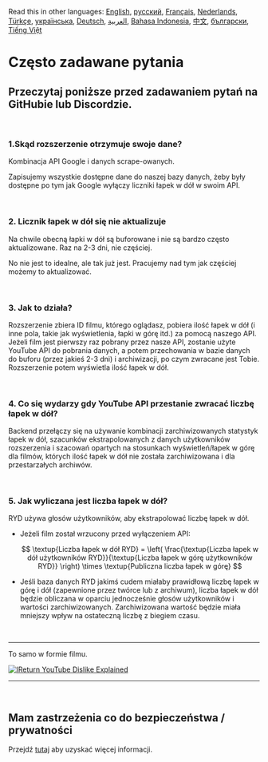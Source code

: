 Read this in other languages: [English](FAQ.md), [русский](FAQru.md), [Français](FAQfr.md), [Nederlands](FAQnl.md), [Türkçe](FAQtr.md), [українська](FAQuk.md), [Deutsch](FAQde.md), [العربية](FAQar.md), [Bahasa Indonesia](FAQid.md), [中文](FAqcn.md), [български](FAQbg.md), [Tiếng Việt](FAQvi.md)

# Często zadawane pytania

## Przeczytaj poniższe przed zadawaniem pytań na GitHubie lub Discordzie.

<br>

### **1.Skąd rozszerzenie otrzymuje swoje dane?**

Kombinacja API Google i danych scrape-owanych.

Zapisujemy wszystkie dostępne dane do naszej bazy danych, żeby były dostępne po tym jak Google wyłączy liczniki łapek w dół w swoim API.

<br>

### **2. Licznik łapek w dół się nie aktualizuje**

Na chwile obecną łapki w dół są buforowane i nie są bardzo często aktualizowane. Raz na 2-3 dni, nie częściej.

No nie jest to idealne, ale tak już jest. Pracujemy nad tym jak częściej możemy to aktualizować.

<br>

### **3. Jak to działa?**

Rozszerzenie zbiera ID filmu, którego oglądasz, pobiera ilość łapek w dół (i inne pola, takie jak wyświetlenia, łapki w górę itd.) za pomocą naszego API. Jeżeli film jest pierwszy raz pobrany przez nasze API, zostanie użyte YouTube API do pobrania danych, a potem przechowania w bazie danych do buforu (przez jakieś 2-3 dni) i archiwizacji, po czym zwracane jest Tobie. Rozszerzenie potem wyświetla ilość łapek w dół.

<br>

### **4. Co się wydarzy gdy YouTube API przestanie zwracać liczbę łapek w dół?**

Backend przełączy się na używanie kombinacji zarchiwizowanych statystyk łapek w dół, szacunków ekstrapolowanych z danych użytkowników rozszerzenia i szacowań opartych na stosunkach wyświetleń/łapek w górę dla filmów, których ilość łapek w dół nie została zarchiwizowana i dla przestarzałych archiwów.

<br>

### **5. Jak wyliczana jest liczba łapek w dół?**

RYD używa głosów użytkowników, aby ekstrapolować liczbę łapek w dół.

- Jeżeli film został wrzucony przed wyłączeniem API:

  $$ \textup{Liczba łapek w dół RYD} = \left( \frac{\textup{Liczba łapek w dół użytkowników RYD}}{\textup{Liczba łapek w górę użytkowników RYD}} \right) \times \textup{Publiczna liczba łapek w górę} $$

- Jeśli baza danych RYD jakimś cudem miałaby prawidłową liczbę łapek w górę i dół (zapewnione przez twórce lub z archiwum), liczba łapek w dół będzie obliczana w oparciu jednocześnie głosów użytkowników i wartości zarchiwizowanych. Zarchiwizowana wartość będzie miała mniejszy wpływ na ostateczną liczbę z biegiem czasu.

<br>

---

To samo w formie filmu.

[![IReturn YouTube Dislike Explained](https://yt-embed.herokuapp.com/embed?v=GSmmtv-0yYQ)](https://www.youtube.com/watch?v=GSmmtv-0yYQ)

---

<br>

## Mam zastrzeżenia co do bezpieczeństwa / prywatności

Przejdź [tutaj](SECURITY-FAQ.md) aby uzyskać więcej informacji.
